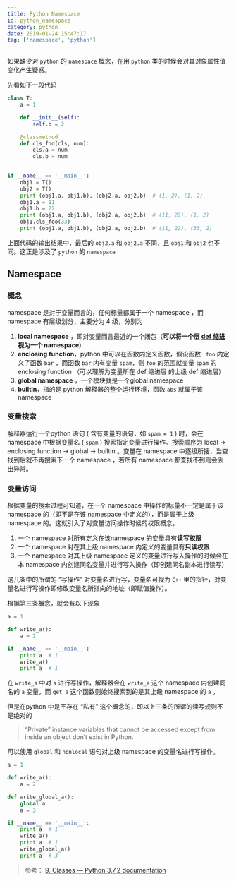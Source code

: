 ```yaml
---
title: Python Namespace
id: python_namespace
category: python
date: 2019-01-24 15:47:17
tag: ['namespace', 'python']
---
```




如果缺少对 `python` 的 `namespace` 概念，在用 `python` 类的时候会对其对象属性值变化产生疑惑。

<!-- more -->

先看如下一段代码

```python
class T:
    a = 1

    def __init__(self):
        self.b = 2

    @classmethod
    def cls_foo(cls, num):
        cls.a = num
        cls.b = num

        
if __name__ == '__main__':
    obj1 = T()
    obj2 = T()
    print (obj1.a, obj1.b), (obj2.a, obj2.b)  # (1, 2), (1, 2)
    obj1.a = 11
    obj1.b = 22
    print (obj1.a, obj1.b), (obj2.a, obj2.b)  # (11, 22), (1, 2)
    obj1.cls_foo(33)
    print (obj1.a, obj1.b), (obj2.a, obj2.b)  # (11, 22), (33, 2)
```

上面代码的输出结果中，最后的 `obj2.a` 和 `obj2.a` 不同，且 `obj1` 和 `obj2` 也不同。这正是涉及了 `python` 的 `namespace`



## Namespace 

### 概念

namespace 是对于变量而言的，任何标量都属于一个 namespace ，而 namespace 有层级划分，主要分为 4 级，分别为

1. **local namespace** ，即对变量而言最近的一个闭包（**可以将一个层 <u>def 缩进</u> 视为一个 namespace**）
2. **enclosing function**，python 中可以在函数内定义函数，假设函数 ` foo` 内定义了函数 `bar` ，而函数 `bar` 内有变量 `spam`，则 `foo` 的范围就变量 `spam` 的 enclosing function （可以理解为变量所在 def 缩进层 的上级 def 缩进层）
3. **global namespace** ，一个模块就是一个global namespace
4. **builtin**，指的是 python 解释器的整个运行环境，函数 `abs` 就属于该 namespace



### 变量搜索

解释器运行一个python 语句 ( 含有变量的语句，如 `spam = 1` ) 时，会在 namespace 中根据变量名 ( `spam` ) 搜索指定变量进行操作。<u>搜索顺序</u>为 local -> enclosing function -> global -> builtin 。变量在 namespace 中逐级所搜，当查找到后就不再搜索下一个 namespace ，若所有 namespace 都查找不到则会丢出异常。



### 变量访问

根据变量的搜索过程可知道，在一个 namespace 中操作的标量不一定是属于该 namespace 的（即不是在该 namespace 中定义的），而是属于上级 namespace 的。这就引入了对变量访问操作时候的权限概念。

1. 一个 namespace 对所有定义在该namespace 的变量具有**读写权限**
2. 一个 namespace 对在其上级 namespace 内定义的变量具有**只读权限**
3. 一个 namespace 对其上级 namespace 定义的变量进行写入操作的时候会在本 namespace 内创建同名变量并进行写入操作（即创建同名副本进行读写）

这几条中的所谓的 “写操作” 对变量名进行写，变量名可视为 `C++` 里的指针，对变量名进行写操作即修改变量名所指向的地址（即赋值操作）。

根据第三条概念，就会有以下现象

```python
a = 1

def write_a():
    a = 2

if __name__ == '__main__':
    print a  # 1
    write_a()
    print a  # 1
```

在 `write_a` 中对 `a` 进行写操作，解释器会在 `write_a` 这个 namespace 内创建同名的 `a` 变量，而 `get_a` 这个函数则始终搜索到的是其上级 namespace 的 `a` 。



但是在python 中是不存在 “私有” 这个概念的，即以上三条的所谓的读写规则不是绝对的

> “Private” instance variables that cannot be accessed except from inside an object don’t exist in Python.

可以使用 `global` 和 `nonlocal` 语句对上级 namespace 的变量名进行写操作。

```python
a = 1

def write_a():
    a = 2

def write_global_a():
    global a
    a = 3

if __name__ == '__main__':
    print a  # 1
    write_a()
    print a  # 1
    write_global_a()
    print a  # 3
```





> 参考： [9. Classes — Python 3.7.2 documentation](https://docs.python.org/3/tutorial/classes.html)

